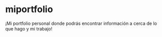 # miportfolio
¡Mi portfolio personal donde podrás encontrar información a cerca de lo que hago y mi trabajo!
